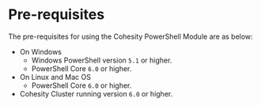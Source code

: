 # Pre-requisites

The pre-requisites for using the Cohesity PowerShell Module are as below:

* On Windows
  * Windows PowerShell version `5.1` or higher.
  * PowerShell Core `6.0` or higher.
* On Linux and Mac OS
  * PowerShell Core `6.0` or higher.
* Cohesity Cluster running version `6.0` or higher.

